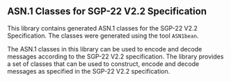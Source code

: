 ## ASN.1 Classes for SGP-22 V2.2 Specification

This library contains generated ASN.1 classes for the SGP-22 V2.2 Specification. The classes were generated using the tool `ASN1bean`.

The ASN.1 classes in this library can be used to encode and decode messages according to the SGP-22 V2.2 specification. 
The library provides a set of classes that can be used to construct, encode and decode messages as specified in the SGP-22 V2.2 specification.
